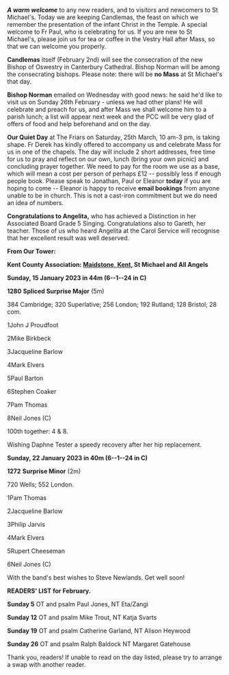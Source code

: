 
***A warm welcome*** to any new readers, and to visitors and newcomers
to St Michael\'s. Today we are keeping Candlemas, the feast on which we
remember the presentation of the infant Christ in the Temple. A special
welcome to Fr Paul, who is celebrating for us. If you are new to St
Michael\'s, please join us for tea or coffee in the Vestry Hall after
Mass, so that we can welcome you properly.

**Candlemas** itself (February 2nd) will see the consecration of the
new Bishop of Oswestry in Canterbury Cathedral. Bishop Norman will be
among the consecrating bishops. Please note: there will be **no Mass**
at St Michael\'s that day.

**Bishop Norman** emailed on Wednesday with good news: he said he\'d
like to visit us on Sunday 26th February - unless we had other plans!
He will celebrate and preach for us, and after Mass we shall welcome him
to a parish lunch; a list will appear next week and the PCC will be very
glad of offers of food and help beforehand and on the day.

**Our Quiet Day** at The Friars on Saturday, 25th March, 10 am-3 pm,
is taking shape. Fr Derek has kindly offered to accompany us and
celebrate Mass for us in one of the chapels. The day will include 2
short addresses, free time for us to pray and reflect on our own, lunch
(bring your own picnic) and concluding prayer together. We need to pay
for the room we use as a base, which will mean a cost per person of
perhaps £12 -- possibly less if enough people book. Please speak to
Jonathan, Paul or Eleanor **today** if you are hoping to come -- Eleanor
is happy to receive **email bookings** from anyone unable to be in
church. This is not a cast-iron commitment but we do need an idea of
numbers.

**Congratulations to Angelita,** who has achieved a Distinction in her
Associated Board Grade 5 Singing. Congratulations also to Gareth, her
teacher. Those of us who heard Angelita at the Carol Service will
recognise that her excellent result was well deserved.

**From Our Tower:**

**Kent County Association:
[Maidstone](https://dove.cccbr.org.uk/detail.php?tower=12644#_blank)**[,
**Kent**](https://dove.cccbr.org.uk/detail.php?tower=12644#_blank)**, St
Michael and All Angels**

**Sunday, 15 January 2023 in 44m (6--1--24 in C)**

**1280** **Spliced Surprise Major** (5m)

384 Cambridge; 320 Superlative; 256 London; 192 Rutland; 128 Bristol; 28
com.

1John J Proudfoot

2Mike Birkbeck

3Jacqueline Barlow

4Mark Elvers

5Paul Barton

6Stephen Coaker

7Pam Thomas

8Neil Jones (C)

100th together: 4 & 8.

Wishing Daphne Tester a speedy recovery after her hip replacement.

**Sunday, 22 January 2023 in 40m (6--1--24 in C)**

**1272** **Surprise Minor** (2m)

720 Wells; 552 London.

1Pam Thomas

2Jacqueline Barlow

3Philip Jarvis

4Mark Elvers

5Rupert Cheeseman

6Neil Jones (C)

With the band\'s best wishes to Steve Newlands. Get well soon!

**READERS\' LIST for February.**

**Sunday 5** OT and psalm Paul Jones, NT Eta/Zangi

**Sunday 12** OT and psalm Mike Trout, NT Katja Svarts

**Sunday 19** OT and psalm Catherine Garland, NT Alison Heywood

**Sunday 26** OT and psalm Ralph Baldock NT Margaret Gatehouse

Thank you, readers! If unable to read on the day listed, please try to
arrange a swap with another reader.
